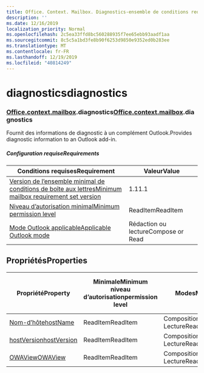 ```yaml
---
title: Office. Context. Mailbox. Diagnostics-ensemble de conditions requises 1,8
description: ''
ms.date: 12/16/2019
localization_priority: Normal
ms.openlocfilehash: 2c5ea33ffd8bc560288935f7ee65ebb93aadf1aa
ms.sourcegitcommit: 8c5c5a1bd3fe8b90f6253d9850e9352ed0b283ee
ms.translationtype: MT
ms.contentlocale: fr-FR
ms.lasthandoff: 12/19/2019
ms.locfileid: "40814249"
---
```

# <a name="diagnostics"></a><span data-ttu-id="7ce49-102">diagnostics</span><span class="sxs-lookup"><span data-stu-id="7ce49-102">diagnostics</span></span>

### <a name="officeofficemdcontextofficecontextmdmailboxofficecontextmailboxmddiagnostics"></a><span data-ttu-id="7ce49-103">[Office](office.md)[.context](office.context.md)[.mailbox](office.context.mailbox.md).diagnostics</span><span class="sxs-lookup"><span data-stu-id="7ce49-103">[Office](office.md)[.context](office.context.md)[.mailbox](office.context.mailbox.md).diagnostics</span></span>

<span data-ttu-id="7ce49-104">Fournit des informations de diagnostic à un complément Outlook.</span><span class="sxs-lookup"><span data-stu-id="7ce49-104">Provides diagnostic information to an Outlook add-in.</span></span>

##### <a name="requirements"></a><span data-ttu-id="7ce49-105">Configuration requise</span><span class="sxs-lookup"><span data-stu-id="7ce49-105">Requirements</span></span>

|<span data-ttu-id="7ce49-106">Conditions requises</span><span class="sxs-lookup"><span data-stu-id="7ce49-106">Requirement</span></span>| <span data-ttu-id="7ce49-107">Valeur</span><span class="sxs-lookup"><span data-stu-id="7ce49-107">Value</span></span>|
|---|---|
|[<span data-ttu-id="7ce49-108">Version de l’ensemble minimal de conditions de boîte aux lettres</span><span class="sxs-lookup"><span data-stu-id="7ce49-108">Minimum mailbox requirement set version</span></span>](../../requirement-sets/outlook-api-requirement-sets.md)| <span data-ttu-id="7ce49-109">1.1</span><span class="sxs-lookup"><span data-stu-id="7ce49-109">1.1</span></span>|
|[<span data-ttu-id="7ce49-110">Niveau d’autorisation minimal</span><span class="sxs-lookup"><span data-stu-id="7ce49-110">Minimum permission level</span></span>](/outlook/add-ins/understanding-outlook-add-in-permissions)| <span data-ttu-id="7ce49-111">ReadItem</span><span class="sxs-lookup"><span data-stu-id="7ce49-111">ReadItem</span></span>|
|[<span data-ttu-id="7ce49-112">Mode Outlook applicable</span><span class="sxs-lookup"><span data-stu-id="7ce49-112">Applicable Outlook mode</span></span>](/outlook/add-ins/#extension-points)| <span data-ttu-id="7ce49-113">Rédaction ou lecture</span><span class="sxs-lookup"><span data-stu-id="7ce49-113">Compose or Read</span></span>|

## <a name="properties"></a><span data-ttu-id="7ce49-114">Propriétés</span><span class="sxs-lookup"><span data-stu-id="7ce49-114">Properties</span></span>

| <span data-ttu-id="7ce49-115">Propriété</span><span class="sxs-lookup"><span data-stu-id="7ce49-115">Property</span></span> | <span data-ttu-id="7ce49-116">Minimale</span><span class="sxs-lookup"><span data-stu-id="7ce49-116">Minimum</span></span><br><span data-ttu-id="7ce49-117">niveau d’autorisation</span><span class="sxs-lookup"><span data-stu-id="7ce49-117">permission level</span></span> | <span data-ttu-id="7ce49-118">Modes</span><span class="sxs-lookup"><span data-stu-id="7ce49-118">Modes</span></span> | <span data-ttu-id="7ce49-119">Type de retour</span><span class="sxs-lookup"><span data-stu-id="7ce49-119">Return type</span></span> | <span data-ttu-id="7ce49-120">Minimale</span><span class="sxs-lookup"><span data-stu-id="7ce49-120">Minimum</span></span><br><span data-ttu-id="7ce49-121">ensemble de conditions requises</span><span class="sxs-lookup"><span data-stu-id="7ce49-121">requirement set</span></span> |
|---|---|---|---|:---:|
| [<span data-ttu-id="7ce49-122">Nom-d’hôte</span><span class="sxs-lookup"><span data-stu-id="7ce49-122">hostName</span></span>](/javascript/api/outlook/office.diagnostics?view=outlook-js-1.8#hostname) | <span data-ttu-id="7ce49-123">ReadItem</span><span class="sxs-lookup"><span data-stu-id="7ce49-123">ReadItem</span></span> | <span data-ttu-id="7ce49-124">Composition</span><span class="sxs-lookup"><span data-stu-id="7ce49-124">Compose</span></span><br><span data-ttu-id="7ce49-125">Lecture</span><span class="sxs-lookup"><span data-stu-id="7ce49-125">Read</span></span> | <span data-ttu-id="7ce49-126">String</span><span class="sxs-lookup"><span data-stu-id="7ce49-126">String</span></span> | [<span data-ttu-id="7ce49-127">1.1</span><span class="sxs-lookup"><span data-stu-id="7ce49-127">1.1</span></span>](../requirement-set-1.1/outlook-requirement-set-1.1.md) |
| [<span data-ttu-id="7ce49-128">hostVersion</span><span class="sxs-lookup"><span data-stu-id="7ce49-128">hostVersion</span></span>](/javascript/api/outlook/office.diagnostics?view=outlook-js-1.8#hostversion) | <span data-ttu-id="7ce49-129">ReadItem</span><span class="sxs-lookup"><span data-stu-id="7ce49-129">ReadItem</span></span> | <span data-ttu-id="7ce49-130">Composition</span><span class="sxs-lookup"><span data-stu-id="7ce49-130">Compose</span></span><br><span data-ttu-id="7ce49-131">Lecture</span><span class="sxs-lookup"><span data-stu-id="7ce49-131">Read</span></span> | <span data-ttu-id="7ce49-132">String</span><span class="sxs-lookup"><span data-stu-id="7ce49-132">String</span></span> | [<span data-ttu-id="7ce49-133">1.1</span><span class="sxs-lookup"><span data-stu-id="7ce49-133">1.1</span></span>](../requirement-set-1.1/outlook-requirement-set-1.1.md) |
| [<span data-ttu-id="7ce49-134">OWAView</span><span class="sxs-lookup"><span data-stu-id="7ce49-134">OWAView</span></span>](/javascript/api/outlook/office.diagnostics?view=outlook-js-1.8#owaview) | <span data-ttu-id="7ce49-135">ReadItem</span><span class="sxs-lookup"><span data-stu-id="7ce49-135">ReadItem</span></span> | <span data-ttu-id="7ce49-136">Composition</span><span class="sxs-lookup"><span data-stu-id="7ce49-136">Compose</span></span><br><span data-ttu-id="7ce49-137">Lecture</span><span class="sxs-lookup"><span data-stu-id="7ce49-137">Read</span></span> | <span data-ttu-id="7ce49-138">String</span><span class="sxs-lookup"><span data-stu-id="7ce49-138">String</span></span> | [<span data-ttu-id="7ce49-139">1.1</span><span class="sxs-lookup"><span data-stu-id="7ce49-139">1.1</span></span>](../requirement-set-1.1/outlook-requirement-set-1.1.md) |
